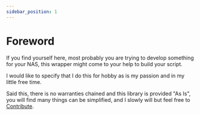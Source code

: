 ```yaml
---
sidebar_position: 1
---
```


# Foreword

If you find yourself here, most probably you are trying to develop something for your NAS, this wrapper might come to your help to build your script.

I would like to specify that I do this for hobby as is my passion and in my little free time.

Said this, there is no warranties chained and this library is provided "As Is", you will find many things can be simplified, and I slowly will but feel free to [Contribute](../contribute/).